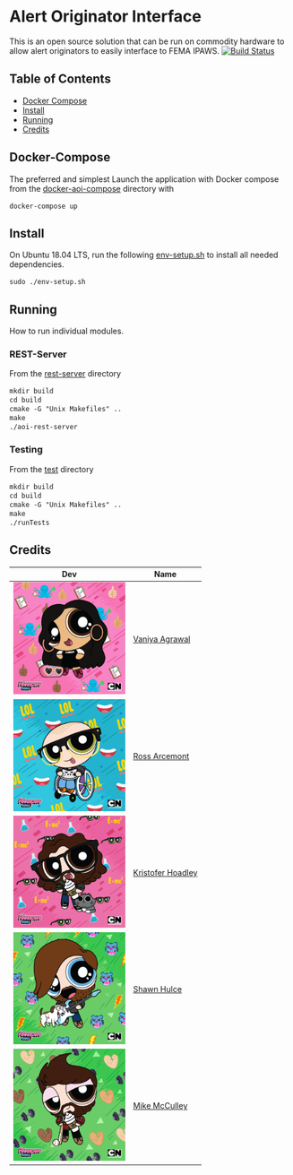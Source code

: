 # Alert Originator Interface  

This is an open source solution that can be run on commodity hardware to allow alert originators to easily interface to FEMA IPAWS. [![Build Status](https://api.travis-ci.org/OS-WASABI/AOI.svg?branch=dev)](https://travis-ci.org/OS-WASABI/AOI)

## Table of Contents
* [Docker Compose](#docker-compose)
* [Install](#install)
* [Running](#running)
* [Credits](#credits)

## Docker-Compose
The preferred and simplest 
Launch the application with Docker compose from the [docker-aoi-compose](docker-aoi-compose) directory with
```
docker-compose up
```

## Install
On Ubuntu 18.04 LTS, run the following [env-setup.sh](docker-test-env/env-setup.sh) to install all needed dependencies.
```
sudo ./env-setup.sh
```
## Running
How to run individual modules.
### REST-Server
From the [rest-server](rest-server) directory
```
mkdir build
cd build
cmake -G "Unix Makefiles" ..
make
./aoi-rest-server
```
### Testing
From the [test](test) directory
```
mkdir build
cd build
cmake -G "Unix Makefiles" ..
make
./runTests
```

## Credits
Dev | Name
-------|------
<img src="./img/vaniya.png" width="200" height="200"> | [Vaniya Agrawal](https://github.com/vsagrawal0)
<img src="./img/ross.png" width="200" height="200"> | [Ross Arcemont](https://github.com/SilverStar07)
<img src="./img/kris.png" width="200" height="200"> | [Kristofer Hoadley](https://github.com/kchoadley)
<img src="./img/shawn.jpg" width="200" height="200"> | [Shawn Hulce](https://github.com/SHulce)
<img src="./img/mike.png" width="200" height="200"> | [Mike McCulley](https://github.com/ASUMike)